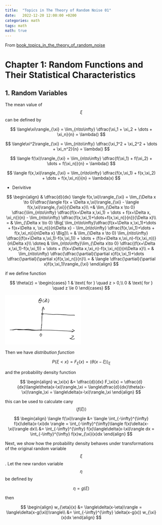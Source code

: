```yaml
---
title:  "Topics in The Theory of Random Noise 01"
date:   2022-12-20 12:00:00 +0200
categories: math
tags: math
math: true
---
```


From [book_topics_in_the_theory_of_random_noise](https://archive.org/details/stratonovich-topics-in-the-theory-of-random-noise-vol-1)

# Chapter 1: Random Functions and Their Statistical Characteristics

## 1. Random Variables

The mean value of $$\xi$$ can be defined by

$$
\langle\xi\rangle_{\xi} = \lim_{n\to\infty} \dfrac{\xi_1 + \xi_2 + \dots + \xi_n}{n} = \lambda()
$$

$$
\langle\xi^2\rangle_{\xi} = \lim_{n\to\infty} \dfrac{\xi_1^2 + \xi_2^2 + \dots + \xi_n^2}{n} = \lambda()
$$

$$
\langle f(\xi)\rangle_{\xi} = \lim_{n\to\infty} \dfrac{f(\xi_1) + f(\xi_2) + \dots + f(\xi_n)}{n} = \lambda()
$$

$$
\langle f(x,\xi)\rangle_{\xi} = \lim_{n\to\infty} \dfrac{f(x,\xi_1) + f(x,\xi_2) + \dots + f(x,\xi_n)}{n} = \lambda(x)
$$

- Derivitive

$$
\begin{align}
& \dfrac{d}{dx} \langle f(x,\xi)\rangle_{\xi} = \lim_{\Delta x \to 0}\dfrac{\langle f(x + \Delta x,\xi)\rangle_{\xi} - \langle f(x,\xi)\rangle_{\xi}}{\Delta x}\\
=& \lim_{\Delta x \to 0} \dfrac{\lim_{n\to\infty} \dfrac{f(x+\Delta x,\xi_1) + \dots + f(x+\Delta x, \xi_n)}{n} - \lim_{n\to\infty} \dfrac{f(x,\xi_1)+\dots+f(x,\xi_n)}{n}}{\Delta x}\\
= & \lim_{\Delta x \to 0} \Big[ \lim_{n\to\infty}\dfrac{f(x+\Delta x,\xi_1)+\dots + f(x+\Delta x, \xi_n)}{n\Delta x} - \lim_{n\to\infty} \dfrac{f(x,\xi_1)+\dots + f(x,\xi_n)}{n\Delta x} \Big]\\
= & \lim_{\Delta x \to 0} \lim_{n\to\infty} \dfrac{(f(x+\Delta x,\xi_1)-f(x,\xi_1)) + \dots + (f(x+\Delta x,\xi_n)-f(x,\xi_n))}{n\Delta x}\\
\doteq & \lim_{n\to\infty}\lim_{\Delta x\to 0} \dfrac{(f(x+\Delta x,\xi_1)-f(x,\xi_1)) + \dots + (f(x+\Delta x,\xi_n)-f(x,\xi_n))}{n\Delta x}\\
= & \lim_{n\to\infty} \dfrac{\dfrac{\partial}{\partial x}f(x,\xi_1)+\dots \dfrac{\partial}{\partial x}f(x,\xi_n)}{n}\\
= & \langle \dfrac{\partial}{\partial x}f(x,\xi_1)\rangle_{\xi}
\end{align}
$$

if we define function

$$
\theta(z) = \begin{cases}
1 & \text{ for } \quad z > 0,\\
0 & \text{ for } \quad z \le 0
\end{cases}
$$

<img src="/assets/img/2022-12-20-topics-in-the-theory-of-random-noise-01/001.png" style="width:50%;height:50%;">

Then we have *distribution function*

$$
P\{\xi < x\} = F_{\xi}(x) = \langle\theta(x-\xi)\rangle_\xi
$$

and the probability density function

$$
\begin{align}
w_\xi(x) &= \dfrac{d}{dx} F_\xi(x) = \dfrac{d}{dx}\langle\theta(x-\xi)\rangle_\xi = \langle\dfrac{d}{dx}\theta(x-\xi)\rangle_\xi = \langle\delta(x-\xi)\rangle_\xi
\end{align}
$$

this can be used to calculate cany $$\langle f(\xi)\rangle$$

$$
\begin{align}
\langle f(\xi)\rangle &= \langle \int_{-\infty}^{\infty} f(x)\delta(x-\xi)dx \rangle = \int_{-\infty}^{\infty}\langle f(x)\delta(x-\xi)\rangle dx\\
&= \int_{-\infty}^{\infty} f(x)\langle\delta(x-\xi)\rangle dx = \int_{-\infty}^{\infty} f(x)w_{\xi}(x)dx
\end{align}
$$

Next, we show how the probability density behaves under transformations of the original random variable $$\xi$$.
Let the new randon variable $$\eta$$ be defined by

$$
\eta = g(\xi)
$$

then

$$
\begin{align}
w_{\eta}(x) &= \langle\delta(x-\eta)\rangle = \langle\delta(x-g(\xi))\rangle\\
&= \int_{-\infty}^{\infty} \delta(x-g(x)) w_{\xi}(x)dx
\end{align}
$$
